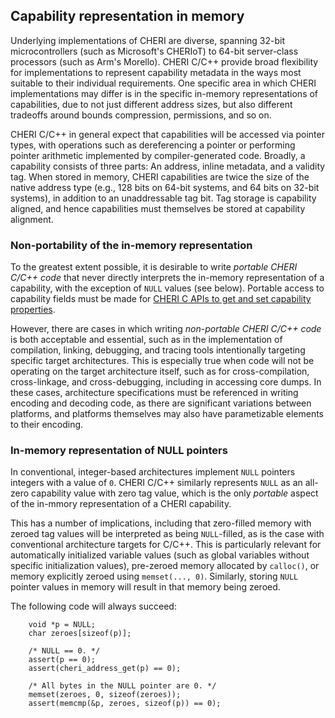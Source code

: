 ## Capability representation in memory

Underlying implementations of CHERI are diverse, spanning 32-bit
microcontrollers (such as Microsoft's CHERIoT) to 64-bit server-class
processors (such as Arm's Morello).
CHERI C/C++ provide broad flexibility for implementations to represent
capability metadata in the ways most suitable to their individual
requirements.
One specific area in which CHERI implementations may differ is in the specific
in-memory representations of capabilities, due to not just different address
sizes, but also different tradeoffs around bounds compression, permissions,
and so on.

CHERI C/C++ in general expect that capabilities will be accessed via pointer
types, with operations such as dereferencing a pointer or performing pointer
arithmetic implemented by compiler-generated code.
Broadly, a capability consists of three parts: An address, inline metadata,
and a validity tag.
When stored in memory, CHERI capabilities are twice the size of the native
address type (e.g., 128 bits on 64-bit systems, and 64 bits on 32-bit
systems), in addition to an unaddressable tag bit.
Tag storage is capability aligned, and hence capabilities must themselves be
stored at capability alignment.

### Non-portability of the in-memory representation

To the greatest extent possible, it is desirable to write *portable CHERI
C/C++ code* that never directly interprets the in-memory representation of a
capability, with the exception of `NULL` values (see below).
Portable access to capability fields must be made for [CHERI C APIs to get and
set capability properties](../apis/retrieving-capability-properties.md).

However, there are cases in which writing *non-portable CHERI C/C++ code* is
both acceptable and essential, such as in the implementation of compilation,
linking, debugging, and tracing tools intentionally targeting specific target
architectures.
This is especially true when code will not be operating on the target
architecture itself, such as for cross-compilation, cross-linkage, and
cross-debugging, including in accessing core dumps.
In these cases, architecture specifications must be referenced in writing
encoding and decoding code, as there are significant variations between
platforms, and platforms themselves may also have parametizable elements to
their encoding.

### In-memory representation of NULL pointers

In conventional, integer-based architectures implement `NULL` pointers
integers with a value of `0`.
CHERI C/C++ similarly represents `NULL` as an all-zero capability value with
zero tag value, which is the only *portable* aspect of the in-mmory
representation of a CHERI capability.

This has a number of implications, including that zero-filled memory with
zeroed tag values will be interpreted as being `NULL`-filled, as is the case
with conventional architecture targets for C/C++.
This is particularly relevant for automatically initialized variable values
(such as global variables without specific initialization values), pre-zeroed
memory allocated by `calloc()`, or memory explicitly zeroed using
`memset(..., 0)`.
Similarly, storing `NULL` pointer values in memory will result in that memory
being zeroed.

The following code will always succeed:
```
	void *p = NULL;
	char zeroes[sizeof(p)];

	/* NULL == 0. */
	assert(p == 0);
	assert(cheri_address_get(p) == 0);

	/* All bytes in the NULL pointer are 0. */
	memset(zeroes, 0, sizeof(zeroes));
	assert(memcmp(&p, zeroes, sizeof(p)) == 0);
```

